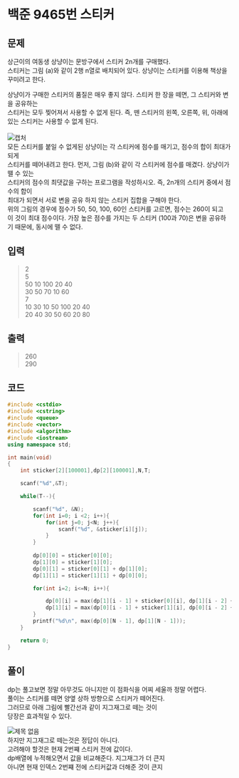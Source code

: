 # 백준 9465번 스티커

## 문제

상근이의 여동생 상냥이는 문방구에서 스티커 2n개를 구매했다. </br>
스티커는 그림 (a)와 같이 2행 n열로 배치되어 있다. 상냥이는 스티커를 이용해 책상을 꾸미려고 한다.</br>

상냥이가 구매한 스티커의 품질은 매우 좋지 않다. 스티커 한 장을 떼면, 그 스티커와 변을 공유하는</br>
스티커는 모두 찢어져서 사용할 수 없게 된다. 즉, 뗀 스티커의 왼쪽, 오른쪽, 위, 아래에 있는 스티커는 사용할 수 없게 된다.</br>
</br>
![캡처](https://user-images.githubusercontent.com/43857226/65964655-601a2980-e498-11e9-9494-32e7041e7a30.PNG)
</br>
모든 스티커를 붙일 수 없게된 상냥이는 각 스티커에 점수를 매기고, 점수의 합이 최대가 되게 </br>
스티커를 떼어내려고 한다. 먼저, 그림 (b)와 같이 각 스티커에 점수를 매겼다. 상냥이가 뗄 수 있는 </br>
스티커의 점수의 최댓값을 구하는 프로그램을 작성하시오. 즉, 2n개의 스티커 중에서 점수의 합이 </br>
최대가 되면서 서로 변을 공유 하지 않는 스티커 집합을 구해야 한다.</br>
위의 그림의 경우에 점수가 50, 50, 100, 60인 스티커를 고르면, 점수는 260이 되고 </br>
이 것이 최대 점수이다. 가장 높은 점수를 가지는 두 스티커 (100과 70)은 변을 공유하기 때문에, 동시에 뗄 수 없다.</br>

## 입력
> 2</br>
5</br>
50 10 100 20 40</br>
30 50 70 10 60</br>
7</br>
10 30 10 50 100 20 40</br>
20 40 30 50 60 20 80</br>

## 출력
> 260 </br>
290 </br>

## 코드
```c++
#include <cstdio>
#include <cstring>
#include <queue>
#include <vector>
#include <algorithm>
#include <iostream>
using namespace std;

int main(void)
{
    int sticker[2][100001],dp[2][100001],N,T;

    scanf("%d",&T);

    while(T--){

        scanf("%d", &N);
        for(int i=0; i <2; i++){
            for(int j=0; j<N; j++){
                scanf("%d", &sticker[i][j]);
            }
        }
        
        dp[0][0] = sticker[0][0];
        dp[1][0] = sticker[1][0];
        dp[0][1] = sticker[0][1] + dp[1][0];
        dp[1][1] = sticker[1][1] + dp[0][0];

        for(int i=2; i<=N; i++){

            dp[0][i] = max(dp[1][i - 1] + sticker[0][i], dp[1][i - 2] + sticker[0][i]);
            dp[1][i] = max(dp[0][i - 1] + sticker[1][i], dp[0][i - 2] + sticker[1][i]);
        }
        printf("%d\n", max(dp[0][N - 1], dp[1][N - 1]));
    }

    return 0;
}
```

## 풀이
dp는 풀고보면 정말 아무것도 아니지만 이 점화식을 어찌 세울까 정말 어렵다. </br>
풀이는 스티커를 떼면 양옆 상하 방향으로 스티커가 떼어진다. </br>
그러므로 아래 그림에 빨간선과 같이 지그재그로 떼는 것이 </br>
당장은 효과적일 수 있다. </br>

![제목 없음](https://user-images.githubusercontent.com/43857226/65965871-4974d200-e49a-11e9-90be-b71cbb69db6b.png)
</br>
하지만 지그재그로 떼는것은 정답이 아니다. </br>
고려해야 할것은 현재 2번쨰 스티커 전에 값이다. </br>
dp배열에 누적해오면서 값을 비교해준다. 지그재그가 더 큰지</br> 
아니면 현재 인덱스 2번쨰 전에 스티커값과 더해준 것이 큰지 </br>

